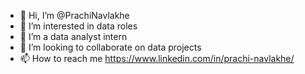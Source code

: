 - 👋 Hi, I’m @PrachiNavlakhe
- 👀 I’m interested in data roles
- 💼 I’m a data analyst intern
- 💞️ I’m looking to collaborate on data projects
- 📫 How to reach me https://www.linkedin.com/in/prachi-navlakhe/


<!---
PrachiNavlakhe/PrachiNavlakhe is a ✨ special ✨ repository because its `README.md` (this file) appears on your GitHub profile.
You can click the Preview link to take a look at your changes.
--->
